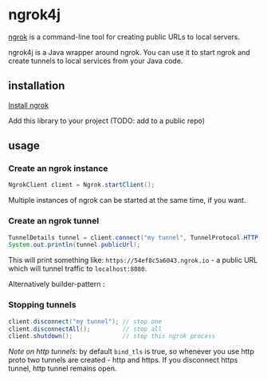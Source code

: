 # ngrok4j

[ngrok](https://ngrok.com/) is a command-line tool for creating public URLs to local servers. 

ngrok4j is a Java wrapper around ngrok. You can use it to start ngrok and  create tunnels to local services from your Java code.

## installation

[Install ngrok](https://ngrok.com/download) 

Add this library to your project (TODO: add to a public repo)

## usage

### Create an ngrok instance

```java
NgrokClient client = Ngrok.startClient();
``` 

Multiple instances of ngrok can be started at the same time, if you want.

### Create an ngrok tunnel

```java
TunnelDetails tunnel = client.connect("my tunnel", TunnelProtocol.HTTP, 8080);
System.out.println(tunnel.publicUrl);
``` 

This will print something like: `https://54ef8c5a6043.ngrok.io` - a public URL which will tunnel traffic to `localhost:8080`.

Alternatively builder-pattern :



### Stopping tunnels

```java
client.disconnect("my tunnel"); // stop one
client.disconnectAll();         // stop all
client.shutdown();              // stop this ngrok process
```

_Note on http tunnels:_ by default `bind_tls` is true, so whenever you use http proto two tunnels are created - http and https. If you disconnect https tunnel, http tunnel remains open.

 